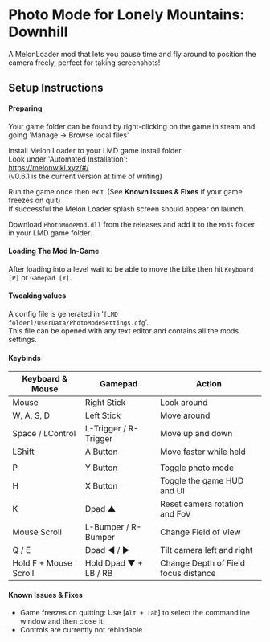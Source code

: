 # Photo Mode for Lonely Mountains: Downhill
A MelonLoader mod that lets you pause time and fly around to position the camera freely, perfect for taking screenshots!


## Setup Instructions
#### Preparing
Your game folder can be found by right-clicking on the game in steam and going 'Manage -> Browse local files'  

Install Melon Loader to your LMD game install folder.  
Look under 'Automated Installation':  
https://melonwiki.xyz/#/  
(v0.6.1 is the current version at time of writing)  

Run the game once then exit. (See **Known Issues & Fixes** if your game freezes on quit)  
If successful the Melon Loader splash screen should appear on launch. 

Download `PhotoModeMod.dll` from the releases and add it to the `Mods` folder in your LMD game folder.  

#### Loading The Mod In-Game
After loading into a level wait to be able to move the bike then hit `Keyboard [P]` or `Gamepad [Y]`.

#### Tweaking values
A config file is generated in '`[LMD folder]/UserData/PhotoModeSettings.cfg`'.  
This file can be opened with any text editor and contains all the mods settings.  


#### Keybinds
| Keyboard & Mouse      | Gamepad                   | Action                               |
| ---                   | ---                       | ---                                  |
| Mouse                 | Right Stick               | Look around                          |
| W, A, S, D            | Left Stick                | Move around                          |
| Space / LControl      | L-Trigger / R-Trigger     | Move up and down                     |
| LShift                | A Button                  | Move faster while held               |
|                       |                           |                                      |
| P                     | Y Button                  | Toggle photo mode                    |
| H                     | X Button                  | Toggle the game HUD and UI           |
| K                     | Dpad ▲                    | Reset camera rotation and FoV        |
| Mouse Scroll          | L-Bumper / R-Bumper       | Change Field of View                 |
| Q / E                 | Dpad ◄ / ►                | Tilt camera left and right           |
| Hold F + Mouse Scroll | Hold Dpad ▼ + LB / RB     | Change Depth of Field focus distance |


#### Known Issues & Fixes
- Game freezes on quitting: Use [`Alt + Tab`] to select the commandline window and then close it.
- Controls are currently not rebindable
